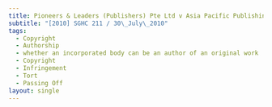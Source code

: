 ```yaml
---
title: Pioneers & Leaders (Publishers) Pte Ltd v Asia Pacific Publishing Pte Ltd
subtitle: "[2010] SGHC 211 / 30\_July\_2010"
tags:
  - Copyright
  - Authorship
  - whether an incorporated body can be an author of an original work
  - Copyright
  - Infringement
  - Tort
  - Passing Off
layout: single
---
```


